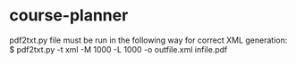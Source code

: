 # course-planner

pdf2txt.py file must be run in the following way for correct XML generation:
$ pdf2txt.py -t xml -M 1000 -L 1000 -o outfile.xml infile.pdf
